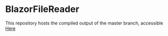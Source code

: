# BlazorFileReader
This repository hosts the compiled output of the master branch, accessible [Here](https://tewr.github.io/BlazorFileReader/)
